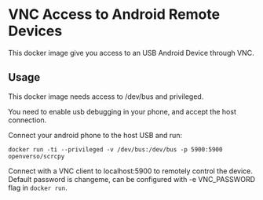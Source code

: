 # VNC Access to Android Remote Devices

This docker image give you access to an USB Android Device through VNC.

## Usage

This docker image needs access to /dev/bus and privileged.

You need to enable usb debugging in your phone, and accept the host connection.

Connect your android phone to the host USB and run:

```
docker run -ti --privileged -v /dev/bus:/dev/bus -p 5900:5900 openverso/scrcpy
```

Connect with a VNC client to localhost:5900 to remotely control the device. Default password is changeme, can be configured with -e VNC_PASSWORD flag in `docker run`.